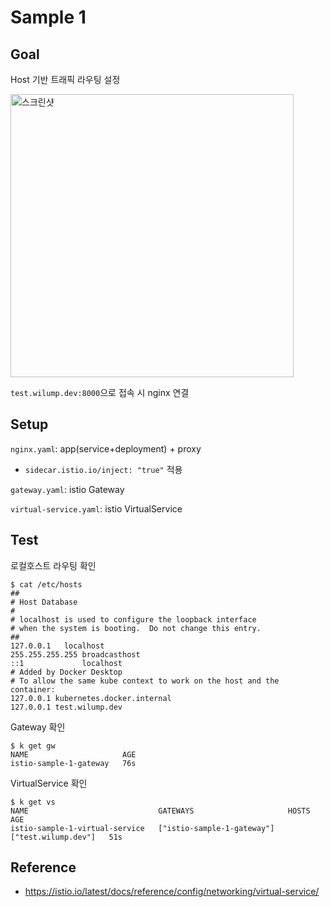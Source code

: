 # Sample 1

## Goal
Host 기반 트래픽 라우팅 설정

<img width="453" alt="스크린샷" src="https://user-images.githubusercontent.com/59307414/236671347-5e658552-bbc7-4c67-a44d-550264bf04fa.png">

`test.wilump.dev:8000`으로 접속 시 nginx 연결

## Setup
`nginx.yaml`: app(service+deployment) + proxy
- `sidecar.istio.io/inject: "true"` 적용

`gateway.yaml`: istio Gateway

`virtual-service.yaml`: istio VirtualService


## Test
로컬호스트 라우팅 확인
```shell
$ cat /etc/hosts                    
##
# Host Database
#
# localhost is used to configure the loopback interface
# when the system is booting.  Do not change this entry.
##
127.0.0.1	localhost
255.255.255.255	broadcasthost
::1             localhost
# Added by Docker Desktop
# To allow the same kube context to work on the host and the container:
127.0.0.1 kubernetes.docker.internal
127.0.0.1 test.wilump.dev
```

Gateway 확인
```shell
$ k get gw 
NAME                     AGE
istio-sample-1-gateway   76s
```

VirtualService 확인
```shell
$ k get vs                       
NAME                             GATEWAYS                     HOSTS                 AGE
istio-sample-1-virtual-service   ["istio-sample-1-gateway"]   ["test.wilump.dev"]   51s
```

## Reference
- https://istio.io/latest/docs/reference/config/networking/virtual-service/